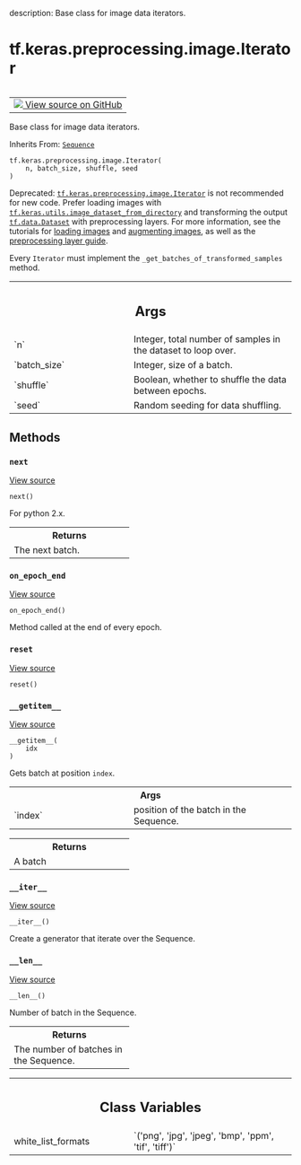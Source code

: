 description: Base class for image data iterators.

<div itemscope itemtype="http://developers.google.com/ReferenceObject">
<meta itemprop="name" content="tf.keras.preprocessing.image.Iterator" />
<meta itemprop="path" content="Stable" />
<meta itemprop="property" content="__getitem__"/>
<meta itemprop="property" content="__init__"/>
<meta itemprop="property" content="__iter__"/>
<meta itemprop="property" content="__len__"/>
<meta itemprop="property" content="next"/>
<meta itemprop="property" content="on_epoch_end"/>
<meta itemprop="property" content="reset"/>
<meta itemprop="property" content="white_list_formats"/>
</div>

# tf.keras.preprocessing.image.Iterator

<!-- Insert buttons and diff -->

<table class="tfo-notebook-buttons tfo-api nocontent" align="left">
<td>
  <a target="_blank" href="https://github.com/keras-team/keras/tree/v2.15.0/keras/preprocessing/image.py#L58-L178">
    <img src="https://www.tensorflow.org/images/GitHub-Mark-32px.png" />
    View source on GitHub
  </a>
</td>
</table>



Base class for image data iterators.

Inherits From: [`Sequence`](../../../../tf/keras/utils/Sequence.md)

<pre class="devsite-click-to-copy prettyprint lang-py tfo-signature-link">
<code>tf.keras.preprocessing.image.Iterator(
    n, batch_size, shuffle, seed
)
</code></pre>



<!-- Placeholder for "Used in" -->

Deprecated: <a href="../../../../tf/keras/preprocessing/image/Iterator.md"><code>tf.keras.preprocessing.image.Iterator</code></a> is not recommended for
new code. Prefer loading images with
<a href="../../../../tf/keras/utils/image_dataset_from_directory.md"><code>tf.keras.utils.image_dataset_from_directory</code></a> and transforming the output
<a href="../../../../tf/data/Dataset.md"><code>tf.data.Dataset</code></a> with preprocessing layers. For more information, see the
tutorials for [loading images](
https://www.tensorflow.org/tutorials/load_data/images) and
[augmenting images](
https://www.tensorflow.org/tutorials/images/data_augmentation), as well as
the [preprocessing layer guide](
https://www.tensorflow.org/guide/keras/preprocessing_layers).

Every `Iterator` must implement the `_get_batches_of_transformed_samples`
method.

<!-- Tabular view -->
 <table class="responsive fixed orange">
<colgroup><col width="214px"><col></colgroup>
<tr><th colspan="2"><h2 class="add-link">Args</h2></th></tr>

<tr>
<td>
`n`<a id="n"></a>
</td>
<td>
Integer, total number of samples in the dataset to loop over.
</td>
</tr><tr>
<td>
`batch_size`<a id="batch_size"></a>
</td>
<td>
Integer, size of a batch.
</td>
</tr><tr>
<td>
`shuffle`<a id="shuffle"></a>
</td>
<td>
Boolean, whether to shuffle the data between epochs.
</td>
</tr><tr>
<td>
`seed`<a id="seed"></a>
</td>
<td>
Random seeding for data shuffling.
</td>
</tr>
</table>



## Methods

<h3 id="next"><code>next</code></h3>

<a target="_blank" class="external" href="https://github.com/keras-team/keras/tree/v2.15.0/keras/preprocessing/image.py#L158-L168">View source</a>

<pre class="devsite-click-to-copy prettyprint lang-py tfo-signature-link">
<code>next()
</code></pre>

For python 2.x.


<!-- Tabular view -->
 <table class="responsive fixed orange">
<colgroup><col width="214px"><col></colgroup>
<tr><th colspan="2">Returns</th></tr>
<tr class="alt">
<td colspan="2">
The next batch.
</td>
</tr>

</table>



<h3 id="on_epoch_end"><code>on_epoch_end</code></h3>

<a target="_blank" class="external" href="https://github.com/keras-team/keras/tree/v2.15.0/keras/preprocessing/image.py#L121-L122">View source</a>

<pre class="devsite-click-to-copy prettyprint lang-py tfo-signature-link">
<code>on_epoch_end()
</code></pre>

Method called at the end of every epoch.


<h3 id="reset"><code>reset</code></h3>

<a target="_blank" class="external" href="https://github.com/keras-team/keras/tree/v2.15.0/keras/preprocessing/image.py#L124-L125">View source</a>

<pre class="devsite-click-to-copy prettyprint lang-py tfo-signature-link">
<code>reset()
</code></pre>




<h3 id="__getitem__"><code>__getitem__</code></h3>

<a target="_blank" class="external" href="https://github.com/keras-team/keras/tree/v2.15.0/keras/preprocessing/image.py#L101-L116">View source</a>

<pre class="devsite-click-to-copy prettyprint lang-py tfo-signature-link">
<code>__getitem__(
    idx
)
</code></pre>

Gets batch at position `index`.


<!-- Tabular view -->
 <table class="responsive fixed orange">
<colgroup><col width="214px"><col></colgroup>
<tr><th colspan="2">Args</th></tr>

<tr>
<td>
`index`
</td>
<td>
position of the batch in the Sequence.
</td>
</tr>
</table>



<!-- Tabular view -->
 <table class="responsive fixed orange">
<colgroup><col width="214px"><col></colgroup>
<tr><th colspan="2">Returns</th></tr>
<tr class="alt">
<td colspan="2">
A batch
</td>
</tr>

</table>



<h3 id="__iter__"><code>__iter__</code></h3>

<a target="_blank" class="external" href="https://github.com/keras-team/keras/tree/v2.15.0/keras/preprocessing/image.py#L150-L153">View source</a>

<pre class="devsite-click-to-copy prettyprint lang-py tfo-signature-link">
<code>__iter__()
</code></pre>

Create a generator that iterate over the Sequence.


<h3 id="__len__"><code>__len__</code></h3>

<a target="_blank" class="external" href="https://github.com/keras-team/keras/tree/v2.15.0/keras/preprocessing/image.py#L118-L119">View source</a>

<pre class="devsite-click-to-copy prettyprint lang-py tfo-signature-link">
<code>__len__()
</code></pre>

Number of batch in the Sequence.


<!-- Tabular view -->
 <table class="responsive fixed orange">
<colgroup><col width="214px"><col></colgroup>
<tr><th colspan="2">Returns</th></tr>
<tr class="alt">
<td colspan="2">
The number of batches in the Sequence.
</td>
</tr>

</table>







<!-- Tabular view -->
 <table class="responsive fixed orange">
<colgroup><col width="214px"><col></colgroup>
<tr><th colspan="2"><h2 class="add-link">Class Variables</h2></th></tr>

<tr>
<td>
white_list_formats<a id="white_list_formats"></a>
</td>
<td>
`('png', 'jpg', 'jpeg', 'bmp', 'ppm', 'tif', 'tiff')`
</td>
</tr>
</table>

